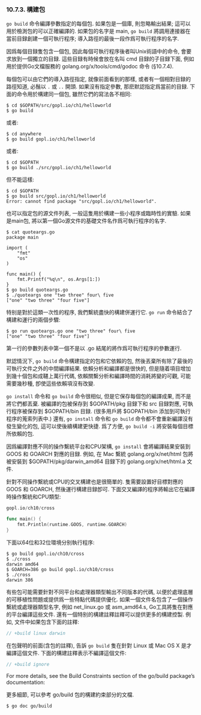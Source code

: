 ### 10.7.3. 構建包

`go build` 命令編譯參數指定的每個包. 如果包是一個庫, 則忽略輸出結果; 這可以用於檢測包的可以正確編譯的.
如果包的名字是 main, `go build` 將調用連接器在當前目録創建一個可執行程序; 導入路徑的最後一段作爲可執行程序的名字.

因爲每個目録隻包含一個包, 因此每個可執行程序後者叫Unix術語中的命令, 會要求放到一個獨立的目録. 這些目録有時候會放在名叫 cmd 目録的子目録下面, 例如用於提供Go文檔服務的 golang.org/x/tools/cmd/godoc 命令 (§10.7.4).

每個包可以由它們的導入路徑指定, 就像前面看到的那樣, 或者有一個相對目録的路徑知道, 必鬚以 `.` 或 `..` 開頭. 如果沒有指定參數, 那麽默認指定爲當前的目録. 下面的命令用於構建同一個包, 雖然它們的寫法各不相同:

```
$ cd $GOPATH/src/gopl.io/ch1/helloworld
$ go build
```

或者:

```
$ cd anywhere
$ go build gopl.io/ch1/helloworld
```

或者:

```
$ cd $GOPATH
$ go build ./src/gopl.io/ch1/helloworld
```

但不能這樣:

```
$ cd $GOPATH
$ go build src/gopl.io/ch1/helloworld
Error: cannot find package "src/gopl.io/ch1/helloworld".
```

也可以指定包的源文件列表, 一般這隻用於構建一些小程序或臨時性的實驗. 如果是main包, 將以第一個Go源文件的基礎文件名作爲可執行程序的名字.

```
$ cat quoteargs.go
package main

import (
	"fmt"
	"os"
)

func main() {
	fmt.Printf("%q\n", os.Args[1:])
}
$ go build quoteargs.go
$ ./quoteargs one "two three" four\ five
["one" "two three" "four five"]
```

特别是對於這類一次性的程序, 我們繫統盡快的構建併運行它. `go run` 命令結合了構建和運行的兩個步驟:

```
$ go run quoteargs.go one "two three" four\ five
["one" "two three" "four five"]
```

第一行的參數列表中第一個不是以 .go 結尾的將作爲可執行程序的參數運行.

默認情況下, `go build` 命令構建指定的包和它依賴的包, 然後丟棄所有除了最後的可執行文件之外的中間編譯結果. 依賴分析和編譯都是很快的, 但是隨着項目增加到幾十個包和成韆上萬行代碼, 依賴關繫分析和編譯時間的消耗將變的可觀, 可能需要幾秒種, 卽使這些依賴項沒有改變.

`go install` 命令和 `go build` 命令很相似, 但是它保存每個包的編譯成果, 而不是將它們都丟棄. 被編譯的包被保存到 $GOPATH/pkg 目録下和 src 目録對應, 可執行程序被保存到 $GOPATH/bin 目録. (很多用戶將 $GOPATH/bin 添加到可執行程序的蒐索列表中.) 還有, `go install` 命令和 `go build` 命令都不會重新編譯沒有發生變化的包, 這可以使後續構建更快捷. 爲了方便, `go build -i` 將安裝每個目標所依賴的包.

因爲編譯對應不同的操作繫統平台和CPU架構, `go install` 會將編譯結果安裝到 GOOS 和 GOARCH 對應的目録. 例如, 在 Mac 繫統 golang.org/x/net/html 包將被安裝到 $GOPATH/pkg/darwin_amd64 目録下的 golang.org/x/net/html.a 文件.

針對不同操作繫統或CPU的交叉構建也是很簡單的. 隻需要設置好目標對應的GOOS 和 GOARCH, 然後運行構建目録卽可. 下面交叉編譯的程序將輸出它在編譯時操作繫統和CPU類型:

```Go
gopl.io/ch10/cross

func main() {
	fmt.Println(runtime.GOOS, runtime.GOARCH)
}
```

下面以64位和32位環境分别執行程序:

```
$ go build gopl.io/ch10/cross
$ ./cross
darwin amd64
$ GOARCH=386 go build gopl.io/ch10/cross
$ ./cross
darwin 386
```

有些包可能需要針對不同平台和處理器類型輸出不同版本的代碼, 以便於處理底層的可移植性問題或提供爲一些特點代碼提供優化. 如果一個文件名包含了一個操作繫統或處理器類型名字, 例如 net_linux.go 或 asm_amd64.s, Go工具將隻在對應的平台編譯這些文件. 還有一個特别的構建註釋註釋可以提供更多的構建控製. 例如, 文件中如果包含下面的註釋:

```Go
// +build linux darwin
```

在包聲明的前面(含包的註釋), 告訴 `go build` 隻在針對 Linux 或 Mac OS X 是才編譯這個文件. 下面的構建註釋表示不編譯這個文件:

```Go
// +build ignore
```

For more details, see the Build Constraints section of the go/build package’s documentation:

更多細節, 可以參考 go/build 包的構建約束部分的文檔.

```
$ go doc go/build
```


